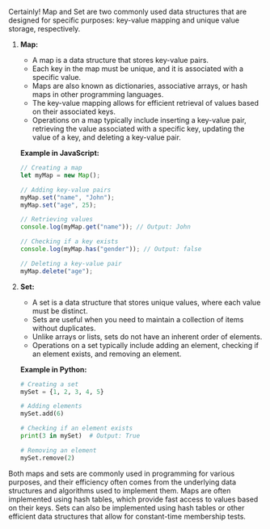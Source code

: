 Certainly! Map and Set are two commonly used data structures that are designed for specific purposes: key-value mapping and unique value storage, respectively.

1. **Map:**
   - A map is a data structure that stores key-value pairs.
   - Each key in the map must be unique, and it is associated with a specific value.
   - Maps are also known as dictionaries, associative arrays, or hash maps in other programming languages.
   - The key-value mapping allows for efficient retrieval of values based on their associated keys.
   - Operations on a map typically include inserting a key-value pair, retrieving the value associated with a specific key, updating the value of a key, and deleting a key-value pair.

   **Example in JavaScript:**
   ```javascript
   // Creating a map
   let myMap = new Map();

   // Adding key-value pairs
   myMap.set("name", "John");
   myMap.set("age", 25);

   // Retrieving values
   console.log(myMap.get("name")); // Output: John

   // Checking if a key exists
   console.log(myMap.has("gender")); // Output: false

   // Deleting a key-value pair
   myMap.delete("age");
   ```

2. **Set:**
   - A set is a data structure that stores unique values, where each value must be distinct.
   - Sets are useful when you need to maintain a collection of items without duplicates.
   - Unlike arrays or lists, sets do not have an inherent order of elements.
   - Operations on a set typically include adding an element, checking if an element exists, and removing an element.

   **Example in Python:**
   ```python
   # Creating a set
   mySet = {1, 2, 3, 4, 5}

   # Adding elements
   mySet.add(6)

   # Checking if an element exists
   print(3 in mySet)  # Output: True

   # Removing an element
   mySet.remove(2)
   ```

Both maps and sets are commonly used in programming for various purposes, and their efficiency often comes from the underlying data structures and algorithms used to implement them. Maps are often implemented using hash tables, which provide fast access to values based on their keys. Sets can also be implemented using hash tables or other efficient data structures that allow for constant-time membership tests.